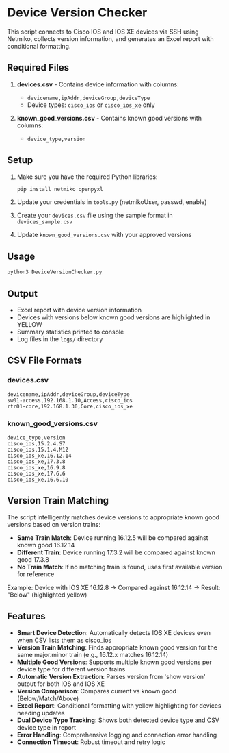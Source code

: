 # Device Version Checker

This script connects to Cisco IOS and IOS XE devices via SSH using Netmiko, collects version information, and generates an Excel report with conditional formatting.

## Required Files

1. **devices.csv** - Contains device information with columns:
   - `devicename,ipAddr,deviceGroup,deviceType`
   - Device types: `cisco_ios` or `cisco_ios_xe` only

2. **known_good_versions.csv** - Contains known good versions with columns:
   - `device_type,version`

## Setup

1. Make sure you have the required Python libraries:
   ```bash
   pip install netmiko openpyxl
   ```

2. Update your credentials in `tools.py` (netmikoUser, passwd, enable)

3. Create your `devices.csv` file using the sample format in `devices_sample.csv`

4. Update `known_good_versions.csv` with your approved versions

## Usage

```bash
python3 DeviceVersionChecker.py
```

## Output

- Excel report with device version information
- Devices with versions below known good versions are highlighted in YELLOW
- Summary statistics printed to console
- Log files in the `logs/` directory

## CSV File Formats

### devices.csv
```
devicename,ipAddr,deviceGroup,deviceType
sw01-access,192.168.1.10,Access,cisco_ios
rtr01-core,192.168.1.30,Core,cisco_ios_xe
```

### known_good_versions.csv
```
device_type,version
cisco_ios,15.2.4.S7
cisco_ios,15.1.4.M12
cisco_ios_xe,16.12.14
cisco_ios_xe,17.3.8
cisco_ios_xe,16.9.8
cisco_ios_xe,17.6.6
cisco_ios_xe,16.6.10
```

## Version Train Matching

The script intelligently matches device versions to appropriate known good versions based on version trains:

- **Same Train Match**: Device running 16.12.5 will be compared against known good 16.12.14
- **Different Train**: Device running 17.3.2 will be compared against known good 17.3.8
- **No Train Match**: If no matching train is found, uses first available version for reference

Example: Device with IOS XE 16.12.8 → Compared against 16.12.14 → Result: "Below" (highlighted yellow)

## Features

- **Smart Device Detection**: Automatically detects IOS XE devices even when CSV lists them as cisco_ios
- **Version Train Matching**: Finds appropriate known good version for the same major.minor train (e.g., 16.12.x matches 16.12.14)
- **Multiple Good Versions**: Supports multiple known good versions per device type for different version trains
- **Automatic Version Extraction**: Parses version from 'show version' output for both IOS and IOS XE
- **Version Comparison**: Compares current vs known good (Below/Match/Above)
- **Excel Report**: Conditional formatting with yellow highlighting for devices needing updates
- **Dual Device Type Tracking**: Shows both detected device type and CSV device type in report
- **Error Handling**: Comprehensive logging and connection error handling
- **Connection Timeout**: Robust timeout and retry logic
